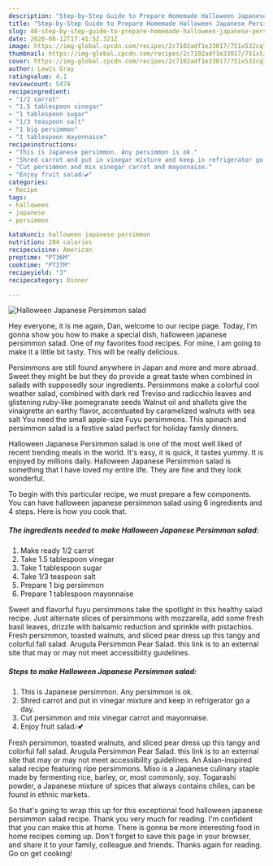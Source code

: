 ```yaml
---
description: "Step-by-Step Guide to Prepare Homemade Halloween Japanese Persimmon salad"
title: "Step-by-Step Guide to Prepare Homemade Halloween Japanese Persimmon salad"
slug: 40-step-by-step-guide-to-prepare-homemade-halloween-japanese-persimmon-salad
date: 2020-08-12T17:41:52.321Z
image: https://img-global.cpcdn.com/recipes/2c7102adf1e33017/751x532cq70/halloween-japanese-persimmon-salad-recipe-main-photo.jpg
thumbnail: https://img-global.cpcdn.com/recipes/2c7102adf1e33017/751x532cq70/halloween-japanese-persimmon-salad-recipe-main-photo.jpg
cover: https://img-global.cpcdn.com/recipes/2c7102adf1e33017/751x532cq70/halloween-japanese-persimmon-salad-recipe-main-photo.jpg
author: Lewis Gray
ratingvalue: 4.1
reviewcount: 5474
recipeingredient:
- "1/2 carrot"
- "1.5 tablespoon vinegar"
- "1 tablespoon sugar"
- "1/3 teaspoon salt"
- "1 big persimmon"
- "1 tablespoon mayonnaise"
recipeinstructions:
- "This is Japanese persimmon. Any persimmon is ok."
- "Shred carrot and put in vinegar mixture and keep in refrigerator go a day."
- "Cut persimmon and mix vinegar carrot and mayonnaise."
- "Enjoy fruit salad🎶💕"
categories:
- Recipe
tags:
- halloween
- japanese
- persimmon

katakunci: halloween japanese persimmon 
nutrition: 204 calories
recipecuisine: American
preptime: "PT36M"
cooktime: "PT37M"
recipeyield: "3"
recipecategory: Dinner

---
```



![Halloween Japanese Persimmon salad](https://img-global.cpcdn.com/recipes/2c7102adf1e33017/751x532cq70/halloween-japanese-persimmon-salad-recipe-main-photo.jpg)

Hey everyone, it is me again, Dan, welcome to our recipe page. Today, I'm gonna show you how to make a special dish, halloween japanese persimmon salad. One of my favorites food recipes. For mine, I am going to make it a little bit tasty. This will be really delicious.

Persimmons are still found anywhere in Japan and more and more abroad. Sweet they might be but they do provide a great taste when combined in salads with supposedly sour ingredients. Persimmons make a colorful cool weather salad, combined with dark red Treviso and radicchio leaves and glistening ruby-like pomegranate seeds Walnut oil and shallots give the vinaigrette an earthy flavor, accentuated by caramelized walnuts with sea salt You need the small apple-size Fuyu persimmons. This spinach and persimmon salad is a festive salad perfect for holiday family dinners.

Halloween Japanese Persimmon salad is one of the most well liked of recent trending meals in the world. It's easy, it is quick, it tastes yummy. It is enjoyed by millions daily. Halloween Japanese Persimmon salad is something that I have loved my entire life. They are fine and they look wonderful.


To begin with this particular recipe, we must prepare a few components. You can have halloween japanese persimmon salad using 6 ingredients and 4 steps. Here is how you cook that.

<!--inarticleads1-->

##### The ingredients needed to make Halloween Japanese Persimmon salad:

1. Make ready 1/2 carrot
1. Take 1.5 tablespoon vinegar
1. Take 1 tablespoon sugar
1. Take 1/3 teaspoon salt
1. Prepare 1 big persimmon
1. Prepare 1 tablespoon mayonnaise


Sweet and flavorful fuyu persimmons take the spotlight in this healthy salad recipe. Just alternate slices of persimmons with mozzarella, add some fresh basil leaves, drizzle with balsamic reduction and sprinkle with pistachios. Fresh persimmon, toasted walnuts, and sliced pear dress up this tangy and colorful fall salad. Arugula Persimmon Pear Salad. this link is to an external site that may or may not meet accessibility guidelines. 

<!--inarticleads2-->

##### Steps to make Halloween Japanese Persimmon salad:

1. This is Japanese persimmon. Any persimmon is ok.
1. Shred carrot and put in vinegar mixture and keep in refrigerator go a day.
1. Cut persimmon and mix vinegar carrot and mayonnaise.
1. Enjoy fruit salad🎶💕


Fresh persimmon, toasted walnuts, and sliced pear dress up this tangy and colorful fall salad. Arugula Persimmon Pear Salad. this link is to an external site that may or may not meet accessibility guidelines. An Asian-inspired salad recipe featuring ripe persimmons. Miso is a Japanese culinary staple made by fermenting rice, barley, or, most commonly, soy. Togarashi powder, a Japanese mixture of spices that always contains chiles, can be found in ethnic markets. 

So that's going to wrap this up for this exceptional food halloween japanese persimmon salad recipe. Thank you very much for reading. I'm confident that you can make this at home. There is gonna be more interesting food in home recipes coming up. Don't forget to save this page in your browser, and share it to your family, colleague and friends. Thanks again for reading. Go on get cooking!
